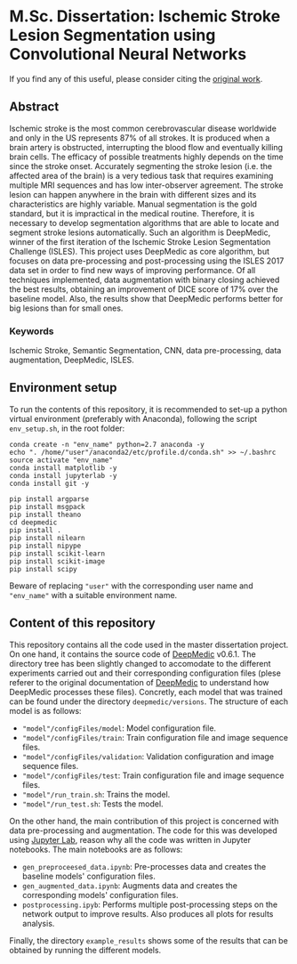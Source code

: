 # M.Sc. Dissertation: Ischemic Stroke Lesion Segmentation using Convolutional Neural Networks
If you find any of this useful, please consider citing the [original work](https://www.frontiersin.org/articles/10.3389/fninf.2019.00033/full).

## Abstract
Ischemic stroke is the most common cerebrovascular disease worldwide and only in the US represents 87% of all strokes. It is produced when a brain artery is obstructed, interrupting the blood flow and eventually killing brain cells. The efficacy of possible treatments highly depends on the time since the stroke onset. Accurately segmenting the stroke lesion (i.e. the affected area of the brain) is a very tedious task that requires examining multiple MRI sequences and has low inter-observer agreement. The stroke lesion can happen anywhere in the brain with different sizes and its characteristics are highly variable. Manual segmentation is the gold standard, but it is impractical in the medical routine. Therefore, it is necessary to develop segmentation algorithms that are able to locate and segment stroke lesions automatically. Such an algorithm is DeepMedic, winner of the first iteration of the Ischemic Stroke Lesion Segmentation Challenge (ISLES). This project uses DeepMedic as core algorithm, but focuses on data pre-processing and post-processing using the ISLES 2017 data set in order to find new ways of improving performance. Of all techniques implemented, data augmentation with binary closing achieved the best results, obtaining an improvement of DICE score of 17% over the baseline model. Also, the results show that DeepMedic performs better for big lesions than for small ones.

### Keywords
Ischemic Stroke, Semantic Segmentation, CNN, data pre-processing, data augmentation, DeepMedic, ISLES.

## Environment setup
To run the contents of this repository, it is recommended to set-up a python virtual environment (preferably with Anaconda), following the script `env_setup.sh`, in the root folder:

```
conda create -n "env_name" python=2.7 anaconda -y
echo ". /home/"user"/anaconda2/etc/profile.d/conda.sh" >> ~/.bashrc
source activate "env_name"
conda install matplotlib -y
conda install jupyterlab -y
conda install git -y

pip install argparse
pip install msgpack
pip install theano
cd deepmedic
pip install .
pip install nilearn
pip install nipype
pip install scikit-learn
pip install scikit-image
pip install scipy
```

Beware of replacing `"user"` with the corresponding user name and `"env_name"` with a  suitable environment name.

## Content of this repository
This repository contains all the code used in the master dissertation project. On one hand, it contains the source code of [DeepMedic](https://github.com/Kamnitsask/deepmedic) v0.6.1. The directory tree has been slightly changed to accomodate to the different experiments carried out and their corresponding configuration files (plese referer to the original documentation of [DeepMedic](https://github.com/Kamnitsask/deepmedic) to understand how DeepMedic processes these files). Concretly, each model that was trained can be found under the directory `deepmedic/versions`. The structure of each model is as follows:
- `"model"/configFiles/model`: Model configuration file.
- `"model"/configFiles/train`: Train configuration file and image sequence files.
- `"model"/configFiles/validation`: Validation configuration and image sequence files.
- `"model"/configFiles/test`: Train configuration file and image sequence files.
- `"model"/run_train.sh`: Trains the model.
- `"model"/run_test.sh`: Tests the model.

On the other hand, the main contribution of this project is concerned with data pre-processing and augmentation. The code for this was developed using [Jupyter Lab](https://jupyterlab.readthedocs.io/en/stable/#), reason why all the code was written in Jupyter notebooks. The main notebooks are as follows:
- `gen_preproceesed_data.ipynb`: Pre-processes data and creates the baseline models' configuration files.
- `gen_augmented_data.ipynb`: Augments data and creates the corresponding models' configuration files. 
- `postprocessing.ipyb`: Performs multiple post-processing steps on the network output to improve results. Also produces all plots for results analysis.

Finally, the directory `example_results` shows some of the results that can be obtained by running the different models.
